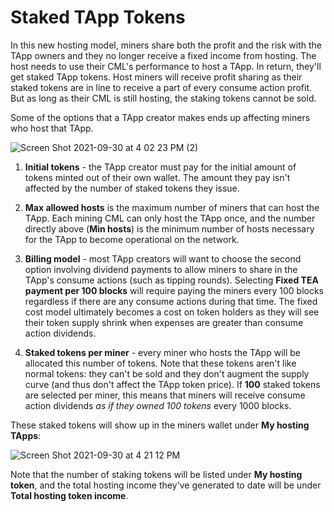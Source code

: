 # Staked TApp Tokens

In this new hosting model, miners share both the profit and the risk with the TApp owners and they no longer receive a fixed income from hosting. The host needs to use their CML's performance to host a TApp. In return, they'll get staked TApp tokens. Host miners will receive profit sharing as their staked tokens are in line to receive a part of every consume action profit. But as long as their CML is still hosting, the staking tokens cannot be sold.

Some of the options that a TApp creator makes ends up affecting miners who host that TApp.

![Screen Shot 2021-09-30 at 4 02 23 PM (2)](https://user-images.githubusercontent.com/86096370/135541251-9c8e8281-f3e7-4a17-9835-112108da9a43.png)

1. **Initial tokens** - the TApp creator must pay for the initial amount of tokens minted out of their own wallet. The amount they pay isn't affected by the number of staked tokens they issue.

2. **Max allowed hosts** is the maximum number of miners that can host the TApp. Each mining CML can only host the TApp once, and the number directly above (**Min hosts**) is the minimum number of hosts necessary for the TApp to become operational on the network.

3. **Billing model** - most TApp creators will want to choose the second option involving dividend payments to allow miners to share in the TApp's consume actions (such as tipping rounds). Selecting **Fixed TEA payment per 100 blocks** will require paying the miners every 100 blocks regardless if there are any consume actions during that time. The fixed cost model ultimately becomes a cost on token holders as they will see their token supply shrink when expenses are greater than consume action dividends.

4. **Staked tokens per miner** - every miner who hosts the TApp will be allocated this number of tokens. Note that these tokens aren't like normal tokens: they can't be sold and they don't augment the supply curve (and thus don't affect the TApp token price). If **100** staked tokens are selected per miner, this means that miners will receive consume action dividends _as if they owned 100 tokens_ every 1000 blocks.

These staked tokens will show up in the miners wallet under **My hosting TApps**:

![Screen Shot 2021-09-30 at 4 21 12 PM](https://user-images.githubusercontent.com/86096370/135542266-16c3ab72-0de6-4d22-b71e-989297a023b8.png)

Note that the number of staking tokens will be listed under **My hosting token**, and the total hosting income they've generated to date will be under **Total hosting token income**.
